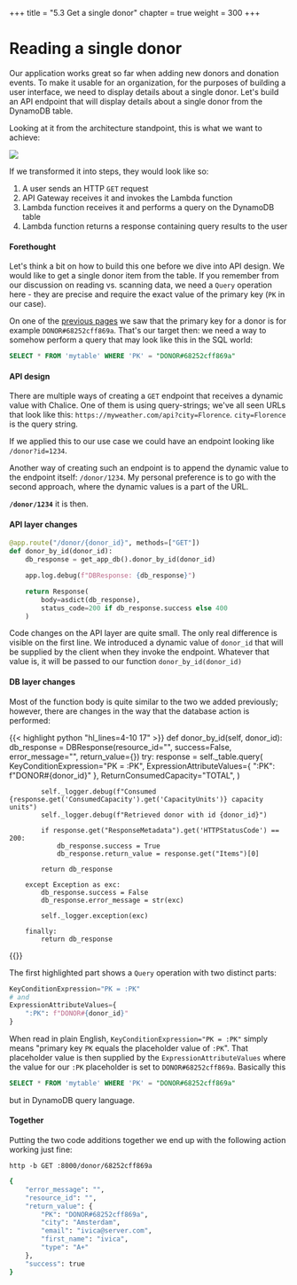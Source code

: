 +++
title = "5.3 Get a single donor"
chapter = true
weight = 300
+++

# Reading a single donor

Our application works great so far when adding new donors and donation events. To make it usable for an organization, 
for the purposes of building a user interface, we need to display details about a single donor.
Let's build an API endpoint that will display details about a single donor from the DynamoDB table.

Looking at it from the architecture standpoint, this is what we want to achieve:

![](/images/donor_signup_db_arch_reading.png)

If we transformed it into steps, they would look like so:

1. A user sends an HTTP `GET` request
2. API Gateway receives it and invokes the Lambda function
3. Lambda function receives it and performs a query on the DynamoDB table
4. Lambda function returns a response containing query results to the user

#### Forethought

Let's think a bit on how to build this one before we dive into API design. We would like to get a single donor item
from the table. If you remember from our discussion on reading vs. scanning data, we need a `Query` operation here - 
they are precise and require the exact value of the primary key (`PK` in our case).

On one of the [previous pages](../70-reading-data/100-donors.html) we saw that the primary key for a donor is for example 
`DONOR#68252cff869a`. That's our target then: we need a way to somehow perform a query that may look like this in the
SQL world:

```sql
SELECT * FROM 'mytable' WHERE 'PK' = "DONOR#68252cff869a"
```

#### API design

There are multiple ways of creating a `GET` endpoint that receives a dynamic value with Chalice. One of them is using
query-strings; we've all seen URLs that look like this: `https://myweather.com/api?city=Florence`. `city=Florence` is
the query string.

If we applied this to our use case we could have an endpoint looking like `/donor?id=1234`.

Another way of creating such an endpoint is to append the dynamic value to the endpoint itself: `/donor/1234`. My personal
preference is to go with the second approach, where the dynamic values is a part of the URL.

**`/donor/1234`** it is then.

#### API layer changes

```python
@app.route("/donor/{donor_id}", methods=["GET"])
def donor_by_id(donor_id):
    db_response = get_app_db().donor_by_id(donor_id)

    app.log.debug(f"DBResponse: {db_response}")

    return Response(
        body=asdict(db_response),
        status_code=200 if db_response.success else 400
    )
```

Code changes on the API layer are quite small. The only real difference is visible on the first line. We introduced
a dynamic value of `donor_id` that will be supplied by the client when they invoke the endpoint. Whatever that value is,
it will be passed to our function `donor_by_id(donor_id)`

#### DB layer changes

Most of the function body is quite similar to the two we added previously; however, there are changes in the way that the 
database action is performed:

{{< highlight python "hl_lines=4-10 17" >}}
    def donor_by_id(self, donor_id):
        db_response = DBResponse(resource_id="", success=False, error_message="", return_value={})
        try:
            response = self._table.query(
                KeyConditionExpression="PK = :PK",
                ExpressionAttributeValues={
                    ":PK": f"DONOR#{donor_id}"
                },
                ReturnConsumedCapacity="TOTAL",
            )

            self._logger.debug(f"Consumed {response.get('ConsumedCapacity').get('CapacityUnits')} capacity units")
            self._logger.debug(f"Retrieved donor with id {donor_id}")

            if response.get("ResponseMetadata").get('HTTPStatusCode') == 200:
                db_response.success = True
                db_response.return_value = response.get("Items")[0]

            return db_response

        except Exception as exc:
            db_response.success = False
            db_response.error_message = str(exc)

            self._logger.exception(exc)

        finally:
            return db_response
{{</highlight>}}

The first highlighted part shows a `Query` operation with two distinct parts:

```python
KeyConditionExpression="PK = :PK"
# and 
ExpressionAttributeValues={
    ":PK": f"DONOR#{donor_id}"
}
```

When read in plain English, `KeyConditionExpression="PK = :PK"` simply means "primary key `PK` equals the placeholder 
value of `:PK`". That placeholder value is then supplied by the `ExpressionAttributeValues` where the value for our `:PK`
placeholder is set to `DONOR#68252cff869a`. Basically this

```sql
SELECT * FROM 'mytable' WHERE 'PK' = "DONOR#68252cff869a"
```

but in DynamoDB query language.

#### Together

Putting the two code additions together we end up with the following action working just fine:

`http -b GET :8000/donor/68252cff869a`

```bash
{
    "error_message": "",
    "resource_id": "",
    "return_value": {
        "PK": "DONOR#68252cff869a",
        "city": "Amsterdam",
        "email": "ivica@server.com",
        "first_name": "ivica",
        "type": "A+"
    },
    "success": true
}
```
